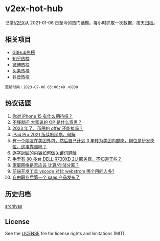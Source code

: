 # v2ex-hot-hub

 记录[V2EX](https://www.v2ex.com/)从 2021-01-06 日至今的热门话题。每小时抓取一次数据，按天[归档](archives)。
 
 ## 相关项目

- [GitHub热榜](https://github.com/lonnyzhang423/github-hot-hub)
- [知乎热榜](https://github.com/lonnyzhang423/zhihu-hot-hub)
- [微博热榜](https://github.com/lonnyzhang423/weibo-hot-hub)
- [头条热榜](https://github.com/lonnyzhang423/toutiao-hot-hub)
- [抖音热榜](https://github.com/lonnyzhang423/douyin-hot-hub)


 `更新时间：2023-07-06 05:06:48 +0800`

## 热议话题

1. [你对 iPhone 15 有什么期待吗？](https://www.v2ex.com/t/954175)
1. [不懂就问 大家说的 OP 是什么意思？](https://www.v2ex.com/t/954167)
1. [2023 年了，币圈的 offer 还能接吗？](https://www.v2ex.com/t/954213)
1. [iPad Pro 2021 版续航尿崩，何解](https://www.v2ex.com/t/954169)
1. [有一个朋友在美团外包，然后自己计划 3 年转为美团内部岗，岗位是研发岗位。这事靠谱吗？](https://www.v2ex.com/t/954220)
1. [逐字返回的内容如何做关键词屏蔽](https://www.v2ex.com/t/954296)
1. [手里有 80 多台 DELL R730XD 2U 服务器，不知道干些？](https://www.v2ex.com/t/954170)
1. [家庭网络是否应该 计算/存储分离？](https://www.v2ex.com/t/954168)
1. [前端开发工具 vscode 对比 webstrom 哪个用的人多?](https://www.v2ex.com/t/954188)
1. [自由职业后第一个 saas 产品发布了](https://www.v2ex.com/t/954305)

## 历史归档

[archives](archives)

## License

See the [LICENSE](LICENSE) file for license rights and limitations (MIT).
